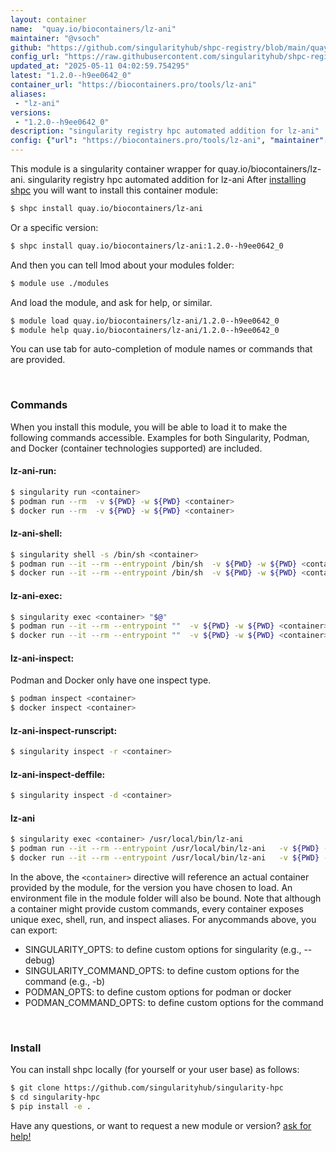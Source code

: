 ```yaml
---
layout: container
name:  "quay.io/biocontainers/lz-ani"
maintainer: "@vsoch"
github: "https://github.com/singularityhub/shpc-registry/blob/main/quay.io/biocontainers/lz-ani/container.yaml"
config_url: "https://raw.githubusercontent.com/singularityhub/shpc-registry/main/quay.io/biocontainers/lz-ani/container.yaml"
updated_at: "2025-05-11 04:02:59.754295"
latest: "1.2.0--h9ee0642_0"
container_url: "https://biocontainers.pro/tools/lz-ani"
aliases:
 - "lz-ani"
versions:
 - "1.2.0--h9ee0642_0"
description: "singularity registry hpc automated addition for lz-ani"
config: {"url": "https://biocontainers.pro/tools/lz-ani", "maintainer": "@vsoch", "description": "singularity registry hpc automated addition for lz-ani", "latest": {"1.2.0--h9ee0642_0": "sha256:e771c92ff432f9e4255cfb4d6c1c926f8918a2b66d278cc606779e15022bff13"}, "tags": {"1.2.0--h9ee0642_0": "sha256:e771c92ff432f9e4255cfb4d6c1c926f8918a2b66d278cc606779e15022bff13"}, "docker": "quay.io/biocontainers/lz-ani", "aliases": {"lz-ani": "/usr/local/bin/lz-ani"}}
---
```


This module is a singularity container wrapper for quay.io/biocontainers/lz-ani.
singularity registry hpc automated addition for lz-ani
After [installing shpc](#install) you will want to install this container module:


```bash
$ shpc install quay.io/biocontainers/lz-ani
```

Or a specific version:

```bash
$ shpc install quay.io/biocontainers/lz-ani:1.2.0--h9ee0642_0
```

And then you can tell lmod about your modules folder:

```bash
$ module use ./modules
```

And load the module, and ask for help, or similar.

```bash
$ module load quay.io/biocontainers/lz-ani/1.2.0--h9ee0642_0
$ module help quay.io/biocontainers/lz-ani/1.2.0--h9ee0642_0
```

You can use tab for auto-completion of module names or commands that are provided.

<br>

### Commands

When you install this module, you will be able to load it to make the following commands accessible.
Examples for both Singularity, Podman, and Docker (container technologies supported) are included.

#### lz-ani-run:

```bash
$ singularity run <container>
$ podman run --rm  -v ${PWD} -w ${PWD} <container>
$ docker run --rm  -v ${PWD} -w ${PWD} <container>
```

#### lz-ani-shell:

```bash
$ singularity shell -s /bin/sh <container>
$ podman run --it --rm --entrypoint /bin/sh  -v ${PWD} -w ${PWD} <container>
$ docker run --it --rm --entrypoint /bin/sh  -v ${PWD} -w ${PWD} <container>
```

#### lz-ani-exec:

```bash
$ singularity exec <container> "$@"
$ podman run --it --rm --entrypoint ""  -v ${PWD} -w ${PWD} <container> "$@"
$ docker run --it --rm --entrypoint ""  -v ${PWD} -w ${PWD} <container> "$@"
```

#### lz-ani-inspect:

Podman and Docker only have one inspect type.

```bash
$ podman inspect <container>
$ docker inspect <container>
```

#### lz-ani-inspect-runscript:

```bash
$ singularity inspect -r <container>
```

#### lz-ani-inspect-deffile:

```bash
$ singularity inspect -d <container>
```


#### lz-ani

```bash
$ singularity exec <container> /usr/local/bin/lz-ani
$ podman run --it --rm --entrypoint /usr/local/bin/lz-ani   -v ${PWD} -w ${PWD} <container> -c " $@"
$ docker run --it --rm --entrypoint /usr/local/bin/lz-ani   -v ${PWD} -w ${PWD} <container> -c " $@"
```



In the above, the `<container>` directive will reference an actual container provided
by the module, for the version you have chosen to load. An environment file in the
module folder will also be bound. Note that although a container
might provide custom commands, every container exposes unique exec, shell, run, and
inspect aliases. For anycommands above, you can export:

 - SINGULARITY_OPTS: to define custom options for singularity (e.g., --debug)
 - SINGULARITY_COMMAND_OPTS: to define custom options for the command (e.g., -b)
 - PODMAN_OPTS: to define custom options for podman or docker
 - PODMAN_COMMAND_OPTS: to define custom options for the command

<br>

### Install

You can install shpc locally (for yourself or your user base) as follows:

```bash
$ git clone https://github.com/singularityhub/singularity-hpc
$ cd singularity-hpc
$ pip install -e .
```

Have any questions, or want to request a new module or version? [ask for help!](https://github.com/singularityhub/singularity-hpc/issues)